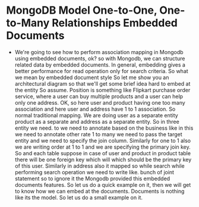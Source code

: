 # MongoDB Model One-to-One, One-to-Many Relationships Embedded Documents

* We're going to see how to perform association mapping in Mongodb using embedded documents, ok? so with Mongodb, we can structure related data by embedded documents. In general, embedding gives a better performance for read operation only for search criteria. So what we mean by embedded document style So let me show you an architectural diagram so that we'll get some brief idea hard to embed at the entity So assume. Position is something like Flipkart purchase order service, where a user can buy multiple products and a user can help only one address. OK, so here user and product having one too many association and here user and address have 1 to 1 association. So normal traditional mapping. We are doing user as a separate entity product as a separate and address as a separate entity. So in three entity we need. to we need to annotate based on the business like in this we need to annotate other rate 1 to many we need to pass the target entity and we need to specify the join column. Similarly for one to 1 also we are writing order at 1 to 1 and we are specifying the primary join key. So and each table suppose in case of user and product in product table there will be one foreign key which will which should be the primary key of this user. Similarly in address also it mapped so while search while performing search operation we need to write like. bunch of joint statement so to ignore it the Mongodb provided this embedded documents features. So let us do a quick example on it, then we will get to know how we can embed at the documents. Documents is nothing like its the model. So let us do a small example on it.

